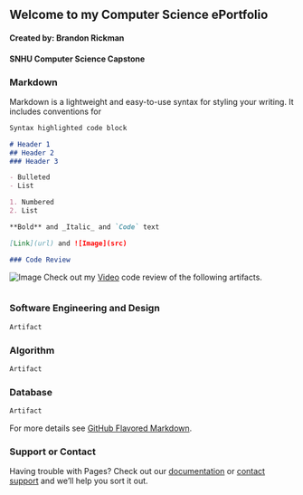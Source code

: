 ## Welcome to my Computer Science ePortfolio
#### Created by: Brandon Rickman
#### SNHU Computer Science Capstone


### Markdown

Markdown is a lightweight and easy-to-use syntax for styling your writing. It includes conventions for

```markdown
Syntax highlighted code block

# Header 1
## Header 2
### Header 3

- Bulleted
- List

1. Numbered
2. List

**Bold** and _Italic_ and `Code` text

[Link](url) and ![Image](src)
```
```markdown
### Code Review
```
![Image](https://brandonrickman.github.io/crvid_thumb.PNG)
Check out my [Video](https://youtu.be/XWNr-A46wPg) code review of the following artifacts.
```markdown
```

### Software Engineering and Design
```markdown
Artifact
```

### Algorithm
```markdown
Artifact
```

### Database
```markdown
Artifact
```

For more details see [GitHub Flavored Markdown](https://guides.github.com/features/mastering-markdown/).

### Support or Contact

Having trouble with Pages? Check out our [documentation](https://help.github.com/categories/github-pages-basics/) or [contact support](https://github.com/contact) and we’ll help you sort it out.
